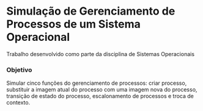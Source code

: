 # Simulação de Gerenciamento de Processos de um Sistema Operacional

Trabalho desenvolvido como parte da disciplina de Sistemas Operacionais

### Objetivo
Simular cinco funções do gerenciamento de processos: criar processo, substituir a imagem atual do processo com uma imagem nova do processo, transição de estado do processo, escalonamento de processos e troca de contexto.

